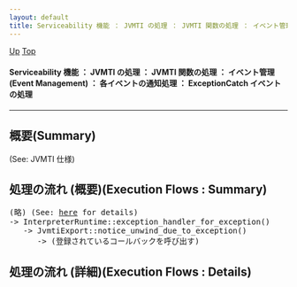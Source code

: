 ```yaml
---
layout: default
title: Serviceability 機能 ： JVMTI の処理 ： JVMTI 関数の処理 ： イベント管理 (Event Management) ： 各イベントの通知処理 ： ExceptionCatch イベントの処理
---
```

[Up](no29359PS.html) [Top](../index.html)

#### Serviceability 機能 ： JVMTI の処理 ： JVMTI 関数の処理 ： イベント管理 (Event Management) ： 各イベントの通知処理 ： ExceptionCatch イベントの処理

--- 
## 概要(Summary)
(See: JVMTI 仕様)

## 処理の流れ (概要)(Execution Flows : Summary)
<div class="flow-abst"><pre>
(略) (See: <a href="no30593YX.html">here</a> for details)
-&gt; InterpreterRuntime::exception_handler_for_exception()
   -&gt; JvmtiExport::notice_unwind_due_to_exception()
      -&gt; (登録されているコールバックを呼び出す)
</pre></div>

## 処理の流れ (詳細)(Execution Flows : Details)






